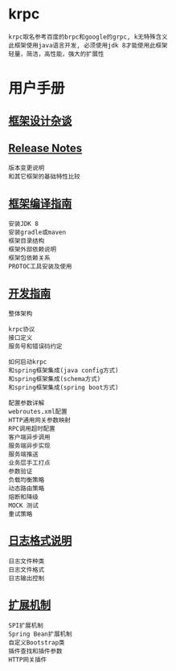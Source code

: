 # krpc

    krpc取名参考百度的brpc和google的grpc, k无特殊含义
    此框架使用java语言开发, 必须使用jdk 8才能使用此框架
    轻量，简洁，高性能，强大的扩展性

# 用户手册

## [框架设计杂谈](doc/talk.md)  

## [Release Notes](doc/releasenotes.md) 
    
    版本变更说明
    和其它框架的基础特性比较

## [框架编译指南](doc/install.md) 

    安装JDK 8
    安装gradle或maven
    框架目录结构
    框架外部依赖说明
    框架包依赖关系	  
    PROTOC工具安装及使用	  
	  
## [开发指南](doc/develop.md)
    
    整体架构
    
    krpc协议
    接口定义
    服务号和错误码约定
    
    如何启动krpc
    和spring框架集成(java config方式)
    和spring框架集成(schema方式)
    和spring框架集成(spring boot方式)
    
    配置参数详解
    webroutes.xml配置
    HTTP通用网关参数映射
    RPC调用超时配置
    客户端异步调用
    服务端异步实现
    服务端推送
    业务层手工打点
    参数验证
    负载均衡策略
    动态路由策略
    熔断和降级
    MOCK 测试
    重试策略
    
## [日志格式说明](doc/log.md) 
    
    日志文件种类
    日志文件格式
    日志输出控制

## [扩展机制](doc/plugin.md) 

    SPI扩展机制
    Spring Bean扩展机制
    自定义Bootstrap类
    插件查找和插件参数
    HTTP网关插件


